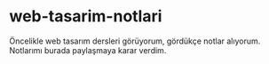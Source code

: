 # web-tasarim-notlari
Öncelikle web tasarım dersleri görüyorum, gördükçe notlar alıyorum. Notlarımı burada paylaşmaya karar verdim.
